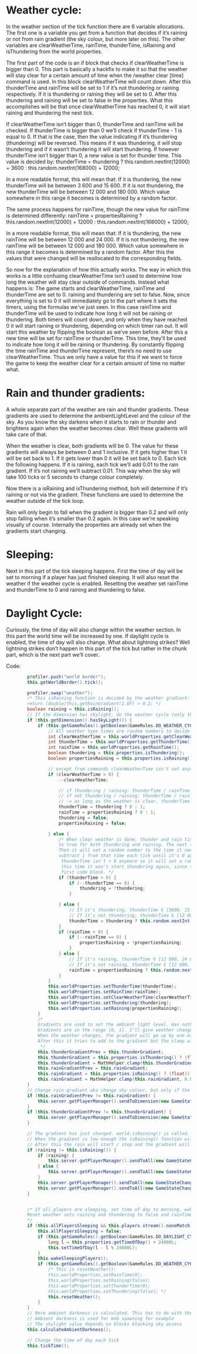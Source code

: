 # Weather cycle:
In the weather section of the tick function there are 6 variable allocations.
The first one is a variable you get from a function that decides if it’s raining or not from rain gradient (the sky colour, but more later on this). The other variables are clearWeatherTime, rainTime, thunderTime, isRaining and isThundering from the world properties.

The first part of the code is an if block that checks if clearWeatherTime is bigger than 0. This part is basically a hackfix to make it so that the weather will stay clear for a certain amount of time when the /weather clear [time] command is used. In this block clearWeatherTime will count down. After this thunderTime and rainTime will be set to 1 if it’s not thundering or raining respectively. If it is thundering or raining they will be set to 0. After this thundering and raining will be set to false in the properties.
What this accomplishes will be that once clearWeatherTime has reached 0, it will start raining and thundering the next tick.

If clearWeatherTime isn’t bigger than 0, thunderTime and rainTime will be checked.
If thunderTime is bigger than 0 we’ll check if thunderTime - 1 is equal to 0. If that is the case, then the value indicating if it’s thundering (thundering) will be reversed. This means if it was thundering, it will stop thundering and if it wasn’t thundering it will start thundering.
If however thunderTime isn’t bigger than 0, a new value is set for thunder time. This value is decided by: thunderTime = thundering ? this.random.nextInt(12000) + 3600 : this.random.nextInt(168000) + 12000;

In a more readable format, this will mean that:
If it is thundering, the new thunderTime  will be between 3 600 and 15 600.
If it is not thundering, the new thunderTime  will be between 12 000 and 180 000.
Which value somewhere in this range it becomes is determined by a random factor.

The same process happens for rainTime, though the new value for rainTime is determined differently: rainTime = propertiesRaining ? this.random.nextInt(12000) + 12000 : this.random.nextInt(168000) + 12000;


In a more readable format, this will mean that:
If it is thundering, the new rainTime will be between 12 000 and 24 000.
If it is not thundering, the new rainTime will be between 12 000 and 180 000.
Which value somewhere in this range it becomes is determined by a random factor.
After this the values that were changed will be reallocated to the corresponding fields.

So now for the explanation of how this actually works. The way in which this works is a little confusing clearWeatherTime isn’t used to determine how long the weather will stay clear outside of commands. Instead what happens is:
The game starts and clearWeatherTime, rainTime and thunderTime are set to 0. raining and thundering  are set to false. Now, since everything is set to 0 it will immediately go to the part where it sets the timers, using the formulas we’ve just seen. In this case rainTime and thunderTime will be used to indicate how long it will not be raining or thundering. Both timers will count down, and only when they have reached 0 it will start raining or thundering, depending on which timer ran out. It will start this weather by flipping the boolean as we’ve seen before. After this a new time will be set for rainTime or thunderTime. This time, they’ll be used to indicate how long it will be raining or thundering. By constantly flipping the time rainTime and thunderTime represent, there’s no need to use clearWeatherTime. Thus we only have a value for this if we want to force the game to keep the weather clear for a certain amount of time no matter what.

# Rain and thunder gradients:
A whole separate part of the weather are rain and thunder gradients. These gradients are used to determine the ambientLightLevel and the colour of the sky. As you know the sky darkens when it starts to rain or thunder and brightens again when the weather becomes clear. Well these gradients will take care of that.

When the weather is clear, both gradients will be 0. The value for these gradients will always be between 0 and 1 inclusive. If it gets higher than 1 it will be set back to 1. If it gets lower than 0 it will be set back to 0. Each tick the following happens. If it is raining, each tick we’ll add 0.01 to the rain gradient. If it’s not raining we’ll subtract 0.01. This way when the sky will take 100 ticks or 5 seconds to change colour completely.

Now there is a isRaining and isThundering method, boh will determine if it’s raining or not via the gradient. These functions are used to determine the weather outside of the tick loop.

Rain will only begin to fall when the gradient is bigger than 0.2 and will only stop falling when it’s smaller than 0.2 again. In this case we’re speaking visually of course. Internally the properties are already set when the gradients start changing.

# Sleeping:
Next in this part of the tick sleeping happens. First the time of day will be set to morning if a player has just finished sleeping. It will also reset the weather if the weather cycle is enabled. Resetting the weather set rainTime and thunderTime to 0 and raining and thundering to false.

# Daylight Cycle:
Curiously, the time of day will also change within the weather section. In this part the world time will be increased by one. If daylight cycle is enabled, the time of day will also change.
What about lightning strikes?
Well lightning strikes don’t happen in this part of the tick but rather in the chunk part, which is the next part we’ll cover.


Code:
```Java
        profiler.push("world border");
        this.getWorldBorder().tick();

        profiler.swap("weather");
        /* This isRaining function is decided by the weather gradient:
        return (double)this.getRainGradient(1.0f) > 0.2; */
        boolean raining = this.isRaining();
        // If the dimension has skylight, do the weather cycle (only the overworld has skylight)
        if (this.getDimension().hasSkyLight()) {
            if (this.getGameRules().getBoolean(GameRules.DO_WEATHER_CYCLE)) {
                // All weather type times are random numbers to decide for how long the weather will stay the same
                int clearWeatherTime = this.worldProperties.getClearWeatherTime();
                int thunderTime = this.worldProperties.getThunderTime();
                int rainTime = this.worldProperties.getRainTime();
                boolean thundering = this.properties.isThundering();
                boolean propertiesRaining = this.properties.isRaining();

                // except from commands clearWeatherTime isn't set anywhere
                if (clearWeatherTime > 0) {
                    --clearWeatherTime;

                    // if thundering / raining: thunderTime / rainTime = 0
                    // if not thundering / raining: thunderTime / rainTime = 1
                    // -> as long as the weather is clear, thunderTime and rainTime = 1
                    thunderTime = thundering ? 0 : 1;
                    rainTime = propertiesRaining ? 0 : 1;
                    thundering = false;
                    propertiesRaining = false;

                } else {
                    /* When clear weather is done, thunder and rain time is 1. It will change the boolean from false
                    to true for both thundering and raining. The next tick thunderTime and rainTime will be 0.
                    Then it will set a random number to the time it needs to keep raining / thundering. Now we will
                    subtract 1 from that time each tick until it's 0 again. Then the weather will change again. Now
                     thunderTime isn't > 0 anymore so it will set a random number to thunderTime again. But
                     this time it won't start thundering again, since thunder to true or false is only set in the
                     first code block. */
                    if (thunderTime > 0) {
                        if (--thunderTime == 0) {
                            thundering = !thundering;
                        }

                    } else {
                        // If it's thundering, thunderTime ∈ [3600, 15 600]
                        // If it's not thundering, thunderTime ∈ [12 000, 180 000]
                        thunderTime = thundering ? this.random.nextInt(12000) + 3600 : this.random.nextInt(168000) + 12000;
                    }
                    if (rainTime > 0) {
                        if (--rainTime == 0) {
                            propertiesRaining = !propertiesRaining;
                        }
                    } else {
                        // If it's raining, thunderTime ∈ [12 000, 24 000]
                        // If it's not raining, thunderTime ∈ [12 000, 180 000]
                        rainTime = propertiesRaining ? this.random.nextInt(12000) + 12000 : this.random.nextInt(168000) + 12000;
                    }
                }
                this.worldProperties.setThunderTime(thunderTime);
                this.worldProperties.setRainTime(rainTime);
                this.worldProperties.setClearWeatherTime(clearWeatherTime);
                this.worldProperties.setThundering(thundering);
                this.worldProperties.setRaining(propertiesRaining);
            }
            /*
            Gradients are used to set the ambient light level. Has nothing to do with sky or server light. Ambient light is the colour of the sky basically, turns from blue to gray.
            Gradients are in the range [0, 1]. I'll give weather change from clear to thundering as an example.
            When the weather changes, the gradient will go up by one each tick starting from 0.01 This means the sky will have fully changed colour after 100 ticks (5 seconds).
            After this it tries to add to the gradient but the clamp will prevent it. When it changes back to clear, it'll go down by 0.01, and will be fully clear after 100 ticks.
             */
            this.thunderGradientPrev = this.thunderGradient;
            this.thunderGradient = this.properties.isThundering() ? (float)((double)this.thunderGradient + 0.01) : (float)((double)this.thunderGradient - 0.01);
            this.thunderGradient = MathHelper.clamp(this.thunderGradient, 0.0f, 1.0f);
            this.rainGradientPrev = this.rainGradient;
            this.rainGradient = this.properties.isRaining() ? (float)((double)this.rainGradient + 0.01) : (float)((double)this.rainGradient - 0.01);
            this.rainGradient = MathHelper.clamp(this.rainGradient, 0.0f, 1.0f);
        }
        // Change rain gradient aka change sky colour, but only if the player is in the overworld
        if (this.rainGradientPrev != this.rainGradient) {
            this.server.getPlayerManager().sendToDimension(new GameStateChangeS2CPacket(GameStateChangeS2CPacket.RAIN_GRADIENT_CHANGED, this.rainGradient), this.getRegistryKey());
        }
        if (this.thunderGradientPrev != this.thunderGradient) {
            this.server.getPlayerManager().sendToDimension(new GameStateChangeS2CPacket(GameStateChangeS2CPacket.THUNDER_GRADIENT_CHANGED, this.thunderGradient), this.getRegistryKey());
        }

        // The gradient has just changed. world.isRaining() is called. isRaining() will be false if the rain gradient is <= .2
        // When the gradient is low enough the isRaining() function will also return false, and not only the variable in properties will be false
        // After this the rain will start / stop and the gradient will change for all players even if they're in the end or the nether
        if (raining != this.isRaining()) {
            if (raining) {
                this.server.getPlayerManager().sendToAll(new GameStateChangeS2CPacket(GameStateChangeS2CPacket.RAIN_STOPPED, 0.0f));
            } else {
                this.server.getPlayerManager().sendToAll(new GameStateChangeS2CPacket(GameStateChangeS2CPacket.RAIN_STARTED, 0.0f));
            }
            this.server.getPlayerManager().sendToAll(new GameStateChangeS2CPacket(GameStateChangeS2CPacket.RAIN_GRADIENT_CHANGED, this.rainGradient));
            this.server.getPlayerManager().sendToAll(new GameStateChangeS2CPacket(GameStateChangeS2CPacket.THUNDER_GRADIENT_CHANGED, this.thunderGradient));
        }


        /* If all players are sleeping, set time of day to morning, wake players, and reset weather
        Reset weather sets raining and thundering to false and rainTime and ThunderTime to 0
        */
        if (this.allPlayersSleeping && this.players.stream().noneMatch(player -> !player.isSpectator() && !player.isSleepingLongEnough())) {
            this.allPlayersSleeping = false;
            if (this.getGameRules().getBoolean(GameRules.DO_DAYLIGHT_CYCLE)) {
                long l = this.properties.getTimeOfDay() + 24000L;
                this.setTimeOfDay(l - l % 24000L);
            }
            this.wakeSleepingPlayers();
            if (this.getGameRules().getBoolean(GameRules.DO_WEATHER_CYCLE)) {
                /* This is resetWeather():
                this.worldProperties.setRainTime(0);
                this.worldProperties.setRaining(false);
                this.worldProperties.setThunderTime(0);
                this.worldProperties.setThundering(false); */
                this.resetWeather();
            }
        }
        // Here ambient darkness is calculated. This has to do with the colour of the sky. Not the skylight value
        // Ambient darkness is used for mob spawning for example
        // The skylight value depends on blocks blocking sky access
        this.calculateAmbientDarkness();

        // Change the time of day each tick
        this.tickTime();
```

